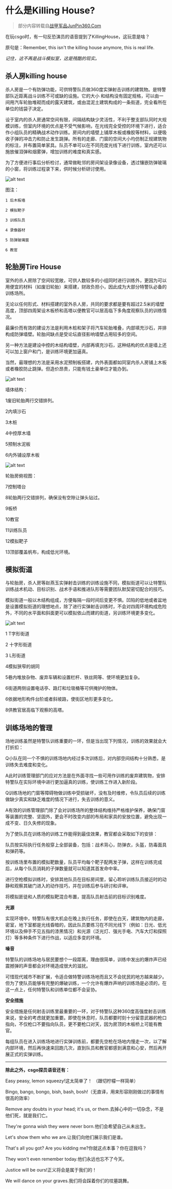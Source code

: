 # 什么是Killing House?

>部分内容转载自[战甲军品JunPin360.Com](https://www.junpin360.com/html/2016-09-01/5207.html)

在玩csgo时，有一句反恐演员的语音提到了KillingHouse，这玩意是啥？

原句是：Remember, this isn't the killing house anymore, this is real life.

*记住，这不再是战斗模拟室，这是残酷的现实。*



## 杀人房killing house

杀人房是一个有防弹功能，可供特警队员做360度实弹射击训练的建筑物。是特警部队近距离战斗训练不可或缺的设施。它的大小 和结构没有固定规格，可以由一间用汽车轮胎堆砌而成的露天建筑，或由混泥土建筑构成的一条街道，完全看所在单位的钱袋子决定。

设于室内的杀人房通常空间有限，间隔结构缺少灵活性，不利于整支部队同时大规模训练，但室内环境的优点是不受气候影响，在光线完全受控的环境下进行，适合作小组队员的精确战术动作训练。房间内的墙壁上铺厚木板或橡胶等材料，以便吸收子弹的冲击力和防止发生跳弹。所有的走廊、门窗的空间大小均仿制正规建筑物的标注，并布置简单家具。队员不单可以在不同亮度光线下进行训练，室内还可以施放催泪弹和烟雾弹，增加训练的难度和真实感。

为了方便进行事后分析检讨，通常做毗邻的房间架设录像设备，透过镶嵌防弹玻璃的小窗，将训练过程录下来，供时候分析研讨使用。

![alt text](assets/killing-house/image.png)

图注：
    
    1 后木板墙
    
    2 模拟靶子
    
    3 训练队员
    
    4 录像器材
    
    5 防弹玻璃窗
    
    6 教官

## 轮胎房Tire House

室外的杀人房除了空间较宽敞，可供人数较多的小组同时进行训练外，更因为可以用便宜的材料（如废旧轮胎）来搭建，财政负担小，因此成为大部分特警队必备的训练场所。

无论以任何形式、材料搭建的室外杀人房，共同的要求都是要有超过2.5米的墙壁高度，顶部四周架设木板桥和高塔以便教官可以居高临下多角度观察队员的训练情况。

最廉价而有效的建设方法是利用木桩和架子将汽车轮胎堆叠，内部填充沙石，并排构成防弹墙壁。轮胎间缺点是受论坛直径影响墙壁占用较多的空间。

另一种方法是建设中控的木结构墙壁，内部再填充沙石，这种结构的优点是墙上还可以加上窗户和门，是训练环境更加逼真。

当然，最理想的方法是采用水泥预制板搭建，内外表面都如同室内杀人房铺上木板或者橡胶防止跳弹。但造价昂贵，只能有钱土豪单位才能办到。

![alt text](assets/killing-house/image-1.png)

墙体结构：

1废旧轮胎两行交错排列。

2内填沙石

3木桩

4中控厚木墙

5预制水泥板

6内外铺设厚木板

![alt text](assets/killing-house/image-2.png)


轮胎房俯视图：

7控制塔台

8轮胎两行交错排列，确保没有空隙让弹头钻过。

9板桥

10教官

11训练队员

12模拟靶子

13顶部覆盖帆布，构成低光环境。


## 模拟街道

与轮胎房，杀人房等赵燕玉实弹射击训练的训练设施不同，模拟街道可以让特警队训练战术机动、目标识别、战术手语和推进队形等需要团队默契密切配合的技巧。

模拟街道一般以木结构组成，方便每隔一段时间后变更不惧。凹陷的低地或者盆地是设置模拟街道的理想地点，除了进行实弹射击训练时，不会对四周环境构成危险外，不同的水平面和斜面更可以模拟依山而建的街道，另训练环境更多变化。

![alt text](assets/killing-house/image-3.png)

1 T字形街道

2 十字形街道

3 L形街道

4模拟狭窄的胡同

5巷内堆放杂物、废弃车辆和设置栏杆、铁丝网等、使环境更加复杂。

6街道两侧设置电话亭、路灯和垃圾桶等可供掩护的物体。

6依据地形构件台阶或者斜坡路，使街区地形更多变化。

8供教官居高临下观察的高塔。


## 训练场地的管理

场地训练虽然是特警队训练重要的一环，但是当出现下列情况，训练的效果就会大打折扣：

Q小队在同一个不惧的训练场地内经过多次训练后，对内部空间结构十分熟悉，是训练失去难度和变化。

A此时训练管理部门的应对方法是在外面寻找一些可用作训练的废弃建筑物，安排特警队在实际环境中进行更加逼真的训练，使训练工作进入新阶段。

Q训练场地的门窗等障碍物做训练中受损破坏，没有及时维修，令队员后续的训练做缺少真实和缺乏难度的情况下进行，失去训练的意义。

A有效的训练管理部门除了会对训练场所的整体结构维持严格维护保养，确保门窗等装置的完整、坚固外，更会不时改变内部的布局和家具的安放位置，避免出现一成不变、日久失修的现象。

为了使队员在训练场的训练工作能得到最佳效果，教官都会采取如下的安排：

队员按实际执行任务般穿上全部装备，包括：战术背心，防弹衣，头盔，防毒面具和弹药等。

按训练场里布置的模拟靶数量，队员平均每个靶子配两发子弹，这样在训练完成后，从每个队员消耗的子弹数量就可以知道其首发命中率。

进行空枪模拟训练时，安排其他队员在目标房间里，留心聆听训练队员接近时的动静和观察其破门进入的动作技巧，并在训练后参与研讨和评审。

将模拟匪徒和人质的模拟靶混合布置，提高队员射击前的目标识别难度。

**光源**

实现环境中，特警队有很大机会在晚上执行任务，即使在白天，建筑物内的走廊，密室，地下室都是光线昏暗的，因此队员要练习在不同光线下（例如：日光、低光环境以及伸手不见五指的漆黑情况）和光源（泛光灯、强光手电、汽车大灯和探照灯）等多种条件下进行作战，以适应多变的环境。

**噪音**

特警队的训练场地与居民要想个一段距离，理由很简单，训练中发出的爆炸声已经震撼弹的声音都会对环境造成很大的滋扰。

可惜现代城市不断扩展，令适合做特警训练场地而且又不会扰民的地方越来越少。但为了使队员能够有完整的爆破训练，一个允许有爆炸声响的训练场是必须的，在这一点上，任何特警队和训练单位都不会妥协。

**安全措施**

安全措施是任何射击训练里最重要的一环，对于特警队这种360度高强度射击训练来说，安全的考虑就更加重要。即使在休息时，队员都要时刻十分留意武器的枪口指向，不仅枪口不要指向队员，更不要枪口对天，因为房顶的木板桥上可能有教官。

每组队员在进入训练场地进行实弹训练前，都要先空枪在场地内慢走一次，以了解内部环境，然后再快速来回跑几次，直到队员和教官都感到满意和心安，然后再开展正式的实弹训练。

---

**除此之外，csgo探员语音还有：**

Easy peasy, lemon squeezy!这太简单了！   （跟切柠檬一样简单）

Bingo, bango, bongo, bish, bash, bosh!（无直译，用来形容刚刚做过的事情有很高的效率）


Remove any doubts in your head; it's us, or them.去掉心中的一切杂念，不是他们死，就是我们亡。

They're gonna wish they were never born.他们会希望自己从未出生。

Let's show them who we are.让我们向他们展示我们是谁。

That's all you got? Are you kidding me?你就这点本事？你在逗我吗？

They won't even remember today.他们永远也忘不了今天。

Justice will be ours!正义将会是属于我们的！

We will dance on your graves.我们将会踩着你们的坟墓跳舞。